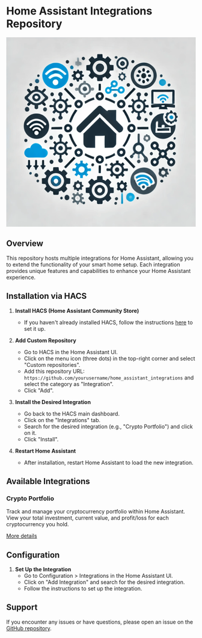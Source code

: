 # Home Assistant Integrations Repository

![Repository Logo](images/repo.png)

## Overview
This repository hosts multiple integrations for Home Assistant, allowing you to extend the functionality of your smart home setup. Each integration provides unique features and capabilities to enhance your Home Assistant experience.

## Installation via HACS

1. **Install HACS (Home Assistant Community Store)**
   - If you haven't already installed HACS, follow the instructions [here](https://hacs.xyz/docs/installation/manual) to set it up.

2. **Add Custom Repository**
   - Go to HACS in the Home Assistant UI.
   - Click on the menu icon (three dots) in the top-right corner and select "Custom repositories".
   - Add this repository URL: `https://github.com/yourusername/home_assistant_integrations` and select the category as "Integration".
   - Click "Add".

3. **Install the Desired Integration**
   - Go back to the HACS main dashboard.
   - Click on the "Integrations" tab.
   - Search for the desired integration (e.g., "Crypto Portfolio") and click on it.
   - Click "Install".

4. **Restart Home Assistant**
   - After installation, restart Home Assistant to load the new integration.

## Available Integrations

### Crypto Portfolio
Track and manage your cryptocurrency portfolio within Home Assistant. View your total investment, current value, and profit/loss for each cryptocurrency you hold.

[More details](https://github.com/angelz07/crypto_portfolio_integration/blob/main/README.md)

## Configuration
1. **Set Up the Integration**
   - Go to Configuration > Integrations in the Home Assistant UI.
   - Click on "Add Integration" and search for the desired integration.
   - Follow the instructions to set up the integration.

## Support
If you encounter any issues or have questions, please open an issue on the [GitHub repository](https://github.com/yourusername/home_assistant_integrations).

